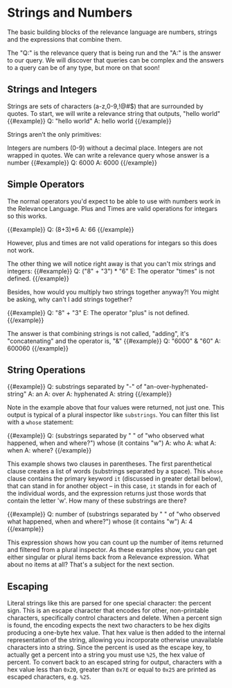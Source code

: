 # Strings and Numbers

The basic building blocks of the relevance language are numbers, strings and the expressions
that combine them.

The "Q:" is the relevance query that is being run and the "A:" is the answer to our query. We will discover that queries can be complex and the answers to a query can be of any type, but more on that soon!

## Strings and Integers

Strings are sets of characters (a-z,0-9,!@#$) that are surrounded by quotes. To start, we will write a relevance string that outputs, "hello world"
{{#example}}
Q: "hello world"
A: hello world
{{/example}}

Strings aren’t the only primitives:

Integers are numbers (0-9) without a decimal place. Integers are not wrapped in quotes. We can write a relevance query whose answer is a number
{{#example}}
Q: 6000
A: 6000
{{/example}}

## Simple Operators
The normal operators you'd expect to be able to use with numbers work in the Relevance Language. Plus and Times are valid operations for integars so this works.

{{#example}}
Q: (8+3)*6
A: 66
{{/example}}

However, plus and times are not valid operations for integars so this does not work.

The other thing we will notice right away is that you can't mix strings and integers:
{{#example}}
Q: ("8" + "3") * "6"
E: The operator "times" is not defined.
{{/example}}

Besides, how would you multiply two strings together anyway?! You might be asking, why can't I add strings together?

{{#example}}
Q: "8" + "3"
E: The operator "plus" is not defined.
{{/example}}

The answer is that combining strings is not called, "adding", it's "concatenating" and the operator is, "&"
{{#example}}
Q: "6000" & "60"
A: 600060
{{/example}}


## String Operations
{{#example}}
Q: substrings separated by "-" of "an-over-hyphenated-string"
A: an
A: over
A: hyphenated
A: string
{{/example}}

Note in the example above that four values were returned, not just one. This
output is typical of a plural inspector like `substrings`. You can filter this
list with a `whose` statement:

{{#example}}
Q: (substrings separated by " " of "who observed what happened, when and where?") whose (it contains "w")
A: who
A: what
A: when
A: where?
{{/example}}

This example shows two clauses in parentheses. The first parenthetical clause
creates a list of words (substrings separated by a space). This `whose` clause
contains the primary keyword `it` (discussed in greater detail below), that can
stand in for another object – in this case, `it` stands in for each of the
individual words, and the expression returns just those words that contain the
letter 'w'. How many of these substrings are there?

{{#example}}
Q: number of (substrings separated by " " of "who observed what happened, when and where?") whose (it contains "w")
A: 4 
{{/example}}

This expression shows how you can count up the number of items returned and
filtered from a plural inspector. As these examples show, you can get either
singular or plural items back from a Relevance expression. What about no items
at all? That's a subject for the next section.

## Escaping

Literal strings like this are parsed for one special character: the percent
sign. This is an escape character that encodes for other, non-printable
characters, specifically control characters and delete. When a percent sign is
found, the encoding expects the next two characters to be hex digits producing a
one-byte hex value. That hex value is then added to the internal representation
of the string, allowing you incorporate otherwise unavailable characters into a
string. Since the percent is used as the escape key, to actually get a percent
into a string you must use `%25`, the hex value of percent. To convert back to
an escaped string for output, characters with a hex value less than `0x20`,
greater than `0x7E` or equal to `0x25` are printed as escaped characters, e.g.
`%25`.
